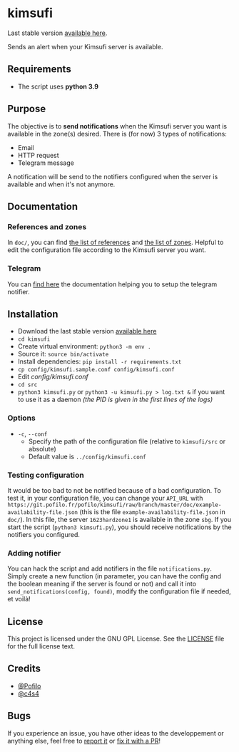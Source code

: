 # kimsufi
Last stable version [available here](https://git.pofilo.fr/pofilo/kimsufi/releases).

Sends an alert when your Kimsufi server is available.

## Requirements

+ The script uses **python 3.9**

## Purpose

The objective is to **send notifications** when the Kimsufi server you want is available in the zone(s) desired.
There is (for now) 3 types of notifications:
+ Email
+ HTTP request
+ Telegram message

A notification will be send to the notifiers configured when the server is available and when it's not anymore.

## Documentation

### References and zones

In `doc/`, you can find [the list of references](https://git.pofilo.fr/pofilo/kimsufi/src/branch/master/doc/list-references.md) and [the list of zones](https://git.pofilo.fr/pofilo/kimsufi/src/branch/master/doc/list-zones.md). Helpful to edit the configuration file according to the Kimsufi server you want.

### Telegram

You can [find here](https://git.pofilo.fr/pofilo/kimsufi/src/branch/master/doc/notice-telegram.md) the documentation helping you to setup the telegram notifier.

## Installation

+ Download the last stable version [available here](https://git.pofilo.fr/pofilo/kimsufi/releases)
+ `cd kimsufi`
+ Create virtual environment: `python3 -m env .`
+ Source it: `source bin/activate`
+ Install dependencies: `pip install -r requirements.txt`
+ `cp config/kimsufi.sample.conf config/kimsufi.conf`
+ Edit *config/kimsufi.conf*
+ `cd src`
+ `python3 kimsufi.py` or `python3 -u kimsufi.py > log.txt &` if you want to use it as a daemon *(the PID is given in the first lines of the logs)*

### Options

+ `-c`, `--conf`
    + Specify the path of the configuration file (relative to `kimsufi/src` or absolute)
    + Default value is `../config/kimsufi.conf`

### Testing configuration

It would be too bad to not be notified because of a bad configuration.
To test it, in your configuration file, you can change your `API_URL` with `https://git.pofilo.fr/pofilo/kimsufi/raw/branch/master/doc/example-availability-file.json` (this is the file `example-availability-file.json` in `doc/`). In this file, the server `1623hardzone1` is available in the zone `sbg`. If you start the script (`python3 kimsufi.py`), you should receive notifications by the notifiers you configured.

### Adding notifier

You can hack the script and add notifiers in the file `notifications.py`. Simply create a new function (in parameter, you can have the config and the boolean meaning if the server is found or not) and call it into `send_notifications(config, found)`, modify the configuration file if needed, et voilà!

## License

This project is licensed under the GNU GPL License. See the [LICENSE](https://git.pofilo.fr/pofilo/kimsufi/src/branch/master/LICENSE) file for the full license text.

## Credits

+ [@Pofilo](https://git.pofilo.fr/pofilo/)
+ [@c4s4](https://github.com/c4s4)

## Bugs

If you experience an issue, you have other ideas to the developpement or anything else, feel free to [report it](https://git.pofilo.fr/pofilo/kimsufi/issues) or  [fix it with a PR](https://git.pofilo.fr/pofilo/kimsufi/pulls)!

